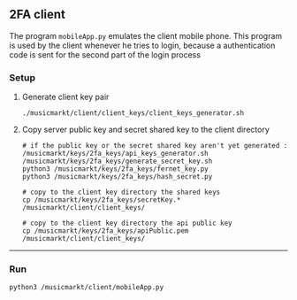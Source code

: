 ## 2FA client
The program `mobileApp.py` emulates the client mobile phone. This program is used by the client whenever he tries to login, because a authentication code is sent for the second  part of the login process

### Setup
1. Generate client key pair
    ```shell
    ./musicmarkt/client/client_keys/client_keys_generator.sh
    ```

2. Copy server public key and secret shared key to the client directory
    ```shell
    # if the public key or the secret shared key aren't yet generated : 
    /musicmarkt/keys/2fa_keys/api_keys_generator.sh
    /musicmarkt/keys/2fa_keys/generate_secret_key.sh
    python3 /musicmarkt/keys/2fa_keys/fernet_key.py
    python3 /musicmarkt/keys/2fa_keys/hash_secret.py

    # copy to the client key directory the shared keys
    cp /musicmarkt/keys/2fa_keys/secretKey.* /musicmarkt/client/client_keys/

    # copy to the client key directory the api public key
    cp /musicmarkt/keys/2fa_keys/apiPublic.pem  /musicmarkt/client/client_keys/
    ```

---
### Run

```shell
python3 /musicmarkt/client/mobileApp.py
```